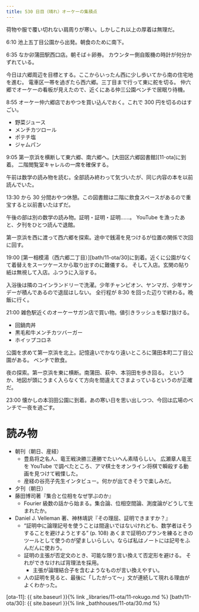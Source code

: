 ```yaml
---
title: 530 日目（晴れ）オーケーの集積点
---
```


荷物や服で覆い切れない肩周りが寒い。しかしこれ以上の厚着は無理だ。

6:10 池上五丁目公園から出発。朝食のために南下。

6:35 なか卯蒲田駅西口店。朝そば＋卵券。
カウンター側自販機の時計が何分かずれている。

今日は六郷周辺を目標とする。ここからいったん西に少し歩いてから南の住宅地を進む。
電車区一帯を過ぎたら西六郷。三丁目まで行って東に舵を切る。
仲六郷でオーケーの看板が見えたので、近くにある仲三公園ベンチで居眠り待機。

8:55 オーケー仲六郷店でおやつを買い込んでおく。これで 300 円を切るのはすごい。
* 野菜ジュース
* メンチカツロール
* ポテチ塩
* ジャムパン

9:05 第一京浜を横断して東六郷、南六郷へ。[大田区六郷図書館][11-ota]に到着。
二階閲覧室キャレルの一席を確保する。

午前は数学の読み物を読む。全部読み終わって気づいたが、同じ内容の本を以前読んでいた。

13:30 から 30 分間おやつ休憩。この図書館は二階に飲食スペースがあるので重宝すると以前書いたはずだ。

午後の部は別の数学の読み物。証明・証明・証明……。
YouTube を漁ったあと、夕刊をひとつ読んで退館。

第一京浜を西に渡って西六郷を探索。途中で銭湯を見つけるが位置の関係で次回に回す。

19:00 [第一相模湯（西六郷二丁目）][bath/11-ota/30]に到着。近くに公園がなくて着替えをスーツケースから取り出すのに難儀する。
そして入店。玄関の貼り紙は無視して入店。ふつうに入浴する。

入浴後は隣のコインランドリーで洗濯。少年チャンピオン、ヤンマガ、少年サンデーが積んであるので退屈はしない。
全行程が 8:30 を回った辺りで終わる。晩飯に行く。

21:00 雑色駅近くのオーケーサガン店で買い物。値引きラッシュを駆け抜ける。
* 回鍋肉丼
* 黒毛和牛メンチカツバーガー
* ホイップコロネ

公園を求めて第一京浜を北上。記憶違いでかなり遠いところに蒲田本町二丁目公園がある。
ベンチで飲食。

夜の探索。第一京浜を東に横断。南蒲田、萩中、本羽田を歩き回る。
というか、地図が頭にうまく入らなくて方向を間違えてさまよっているというのが正確だ。

23:00 懐かしの本羽田公園に到着。あの寒い日を思い出しつつ、今回は広場のベンチで一夜を過ごす。

# 読み物

* 朝刊（朝日、産経）
  * 豊島将之名人、竜王戦決勝三連勝でたいへん素晴らしい。
    広瀬章人竜王を YouTube で調べたところ、アマ棋士をオンライン将棋で瞬殺する動画を見つけて戦慄した。
  * 産経の谷亮子先生インタビュー。何かが出てきそうで楽しみだ。
* 夕刊（朝日）
* 藤田博司著『集合と位相をなぜ学ぶのか』
  * Fourier 級数の話から始まる。集合論、位相空間論、測度論がどうして生まれたか。
* Daniel J. Velleman 著、神林靖訳『その理屈、証明できますか？』
  * <q>証明中に論理記号を使うことは間違いではないけれども、数学者はそうすることを避けようとする</q> (p. 108)
    あくまで証明のプランを練るときのツールとして使うのが望ましいらしい。ならば私はノートには記号をふんだんに使おう。
  * 証明の主張が否定文のとき、可能な限り言い換えて否定形を避ける。
    それができなければ背理法を採用。
    * 主張が論理結合子を含むようなものが言い換えやすい。
  * 人の証明を見ると、最後に「したがって～」文が連続して現れる理由がよくわかった。

[ota-11]: {{ site.baseurl }}{% link _libraries/11-ota/11-rokugo.md %}
[bath/11-ota/30]: {{ site.baseurl }}{% link _bathhouses/11-ota/30.md %}
